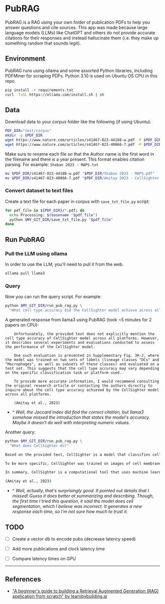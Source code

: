 # PubRAG

PubRAG is a RAG using your own folder of publication PDFs to help you answer questions and cite sources. This app was made because large language models (LLMs) like ChatGPT and others do not provide accurate citations for their responses and instead hallucinate them (i.e. they make up something random that sounds legit). 


## Environment

PubRAG runs using ollama and some assorted Python libraries, including PDFMiner for scraping PDFs. Python 3.10 is used on Ubuntu OS CPU in this repo. 

```sh
pip install -r requirements.txt
curl -fsSL https://ollama.com/install.sh | sh
```

## Data

Download data to your corpus folder like the following (if using Ubuntu):

```sh
PDF_DIR="test/corpus"
mkdir -p $PDF_DIR
wget https://www.nature.com/articles/s41467-023-44188-w.pdf -P $PDF_DIR
wget https://www.nature.com/articles/s41467-023-40066-7.pdf -P $PDF_DIR
```

Make sure to rename each file so that the Author name is the first word in the filename and there is a year present. This format enables citation parsing. For example: `Shaban 2023 - MAPS.txt`

```sh
mv $PDF_DIR/s41467-023-44188-w.pdf "$PDF_DIR/Shaban 2023 - MAPS.pdf"
mv $PDF_DIR/s41467-023-40066-7.pdf "$PDF_DIR/Amitay 2023 - CellSighter.pdf"
```


### Convert dataset to text files

Create a text file for each paper in corpus with `save_txt_file.py` script:

```sh
for pdf_file in ${PDF_DIR}/*.pdf; do
  echo Processing: $(basename "$pdf_file")
  python $MY_GIT_DIR/save_txt_file.py "$pdf_file"
done
```


## Run PubRAG

### Pull the LLM using ollama

In order to use the LLM, you'll need to pull it from the web. 

```sh
ollama pull llama3
```

### Query

Now you can run the query script. For example:

```sh
python $MY_GIT_DIR/run_pub_rag.py \
  "What cell type accuracy did the CellSighter model achieve across all platforms?"
```


A generated response from llama3 using PubRAG (took ~5 minutes for 2 papers on CPU):

        Unfortunately, the provided text does not explicitly mention the cell type accuracy of CellSighter model across all platforms. However, it describes several experiments and evaluations conducted to assess the performance of the CellSighter model.

        One such evaluation is presented in Supplementary Fig. 3H-J, where the model was trained on two sets of labels (lineage classes "DCs" and "Macrophages", as well as subsets of these classes) and evaluated on a test set. This suggests that the cell type accuracy may vary depending on the specific classification task or platform used.

        To provide more accurate information, I would recommend consulting the original research article or contacting the authors directly to inquire about the cell type accuracy achieved by the CellSighter model across all platforms.

        (Amitay et al., 2023)

 * ^ *Well, the Jaccard index did find the correct citation, but llama3 somehow missed the introduction that states the model's accuracy. Maybe it doesn't do well with interpreting numeric values.* 


Another query:

```sh
python $MY_GIT_DIR/run_pub_rag.py \
  "What does CellSighter do?"

Based on the provided text, CellSighter is a model that classifies cells into different lineages or subsets using membrane protein signals. It takes into account various factors such as image resolution, normalization methods, and the presence of functional proteins to make accurate predictions.

To be more specific, CellSighter was trained on images of cell membranes with CD4 and CD20 signals removed to avoid any confounding effects. The model was then tested using different input sizes, normalization methods, and over-clustering techniques to improve its performance.

In summary, CellSighter is a computational tool that uses machine learning algorithms to classify cells into different lineages or subsets based on their membrane protein signals.

(Amitay et al., 2023)
```

* ^ *Well, actually, that's surprisingly good. It pointed out details that I missed! Guess it does better at summarizing and describing. Though, the first time I tried this question, it said the model does cell segmentation, which I believe was incorrect. It generates a new response each time, so I'm not sure how much to trust it.*



## TODO

- [ ] Create a vector db to encode pubs (decrease latency speed)
- [ ] Add more publications and clock latency time
- [ ] Compare latency times on GPU


* * *

## References

 - ["A beginner's guide to building a Retrieval Augmented Generation (RAG) application from scratch" by learnbybuilding.ai](https://learnbybuilding.ai/tutorials/rag-from-scratch)

